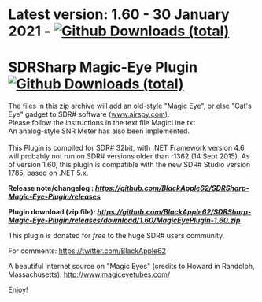 # Latest version: 1.60 - 30 January 2021 - [![Github Downloads (total)](https://img.shields.io/github/downloads/BlackApple62/SDRSharp-Magic-Eye-Plugin/1.60/total.svg)]()
  
# SDRSharp Magic-Eye Plugin [![Github Downloads (total)](https://img.shields.io/github/downloads/BlackApple62/SDRSharp-Magic-Eye-Plugin/total.svg)]()

The files in this zip archive will add an old-style "Magic Eye", or else "Cat's Eye" gadget to SDR# software (www.airspy.com).<br>Please follow the instructions in the text file MagicLine.txt<br>
An analog-style SNR Meter has also been implemented.<br><br>
This Plugin is compiled for SDR# 32bit, with .NET Framework version 4.6, will probably not run on SDR# versions older than r1362 (14 Sept 2015).
As of version 1.60, this plugin is compatible with the new SDR# Studio version 1785, based on .NET 5.x.

**Release note/changelog : _https://github.com/BlackApple62/SDRSharp-Magic-Eye-Plugin/releases_**

**Plugin download (zip file): _https://github.com/BlackApple62/SDRSharp-Magic-Eye-Plugin/releases/download/1.60/MagicEyePlugin-1.60.zip_**

This plugin is donated for *free* to the huge SDR# users community.<br>

For comments: https://twitter.com/BlackApple62

A beautiful internet source on "Magic Eyes" (credits to Howard in Randolph, Massachusetts): http://www.magiceyetubes.com/

Enjoy!

